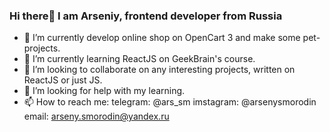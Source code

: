 ### Hi there👋 I am Arseniy, frontend developer from Russia 


- 🔭 I’m currently develop online shop on OpenCart 3 and make some pet-projects.
- 🌱 I’m currently learning ReactJS on GeekBrain's course.
- 👯 I’m looking to collaborate on any interesting projects, written on ReactJS or just JS.
- 🤔 I’m looking for help with my learning.
- 📫 How to reach me: 
  telegram: @ars_sm
  imstagram: @arsenysmorodin
  email: arseny.smorodin@yandex.ru
